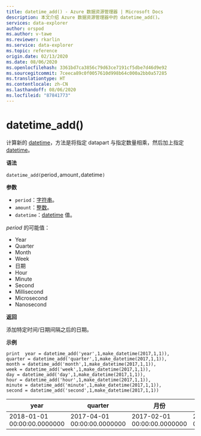 ```yaml
---
title: datetime_add() - Azure 数据资源管理器 | Microsoft Docs
description: 本文介绍 Azure 数据资源管理器中的 datetime_add()。
services: data-explorer
author: orspod
ms.author: v-tawe
ms.reviewer: rkarlin
ms.service: data-explorer
ms.topic: reference
origin.date: 02/13/2020
ms.date: 08/06/2020
ms.openlocfilehash: 3361bd7ca3856c79d63ce7191cf5dbe7d46d9e92
ms.sourcegitcommit: 7ceeca89c0f0057610d998b64c000a2bb0a57285
ms.translationtype: HT
ms.contentlocale: zh-CN
ms.lasthandoff: 08/06/2020
ms.locfileid: "87841773"
---
```

# <a name="datetime_add"></a>datetime_add()

计算新的 [datetime](./scalar-data-types/datetime.md)，方法是将指定 datapart 与指定数量相乘，然后加上指定 [datetime](./scalar-data-types/datetime.md)。

**语法**

`datetime_add(`period`,`amount`,`datetime`)`  

**参数**

* `period`：[字符串](./scalar-data-types/string.md)。 
* `amount`：[整数](./scalar-data-types/int.md)。
* `datetime`：[datetime](./scalar-data-types/datetime.md) 值。

*period* 的可能值： 
- Year
- Quarter
- Month
- Week
- 日期
- Hour
- Minute
- Second
- Millisecond
- Microsecond
- Nanosecond

**返回**

添加特定时间/日期间隔之后的日期。

**示例**

```kusto
print  year = datetime_add('year',1,make_datetime(2017,1,1)),
quarter = datetime_add('quarter',1,make_datetime(2017,1,1)),
month = datetime_add('month',1,make_datetime(2017,1,1)),
week = datetime_add('week',1,make_datetime(2017,1,1)),
day = datetime_add('day',1,make_datetime(2017,1,1)),
hour = datetime_add('hour',1,make_datetime(2017,1,1)),
minute = datetime_add('minute',1,make_datetime(2017,1,1)),
second = datetime_add('second',1,make_datetime(2017,1,1))

```

|year|quarter|月份|week|day|hour|minute|第 2 个|
|---|---|---|---|---|---|---|---|
|2018-01-01 00:00:00.0000000|2017-04-01 00:00:00.0000000|2017-02-01 00:00:00.0000000|2017-01-08 00:00:00.0000000|2017-01-02 00:00:00.0000000|2017-01-01 01:00:00.0000000|2017-01-01 00:01:00.0000000|2017-01-01 00:00:01.0000000|
